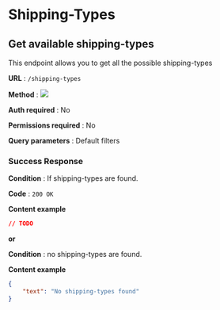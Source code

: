 # Shipping-Types

## Get available shipping-types

This endpoint allows you to get all the possible shipping-types

**URL** : `/shipping-types`

**Method** : <img src="https://img.shields.io/badge/GET%20-%23323330.svg?&style=flat&color=green"/>

**Auth required** : No

**Permissions required** : No

**Query parameters** : Default filters

### Success Response

**Condition** : If shipping-types are found.

**Code** : `200 OK`

**Content example**

```json
// TODO
```

**or**

**Condition** : no shipping-types are found.

**Content example**

```json
{
    "text": "No shipping-types found"
}
```